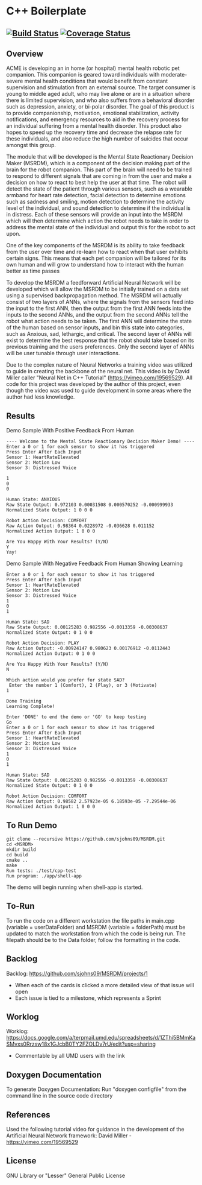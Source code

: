 # C++ Boilerplate
[![Build Status](https://travis-ci.org/sjohns09/MSRDM.svg?branch=master)](https://travis-ci.org/sjohns09/MSRDM)
[![Coverage Status](https://coveralls.io/repos/github/sjohns09/MSRDM/badge.svg?branch=master)](https://coveralls.io/github/sjohns09/MSRDM?branch=master)
---

## Overview

ACME is developing an in home (or hospital) mental health robotic pet companion. This
companion is geared toward individuals with moderate-severe mental health conditions that would
benefit from constant supervision and stimulation from an external source. The target consumer is
young to middle aged adult, who may live alone or are in a situation where there is limited supervision,
and who also suffers from a behavioral disorder such as depression, anxiety, or bi-polar disorder. The
goal of this product is to provide companionship, motivation, emotional stabilization, activity
notifications, and emergency resources to aid in the recovery process for an individual suffering from a
mental health disorder. This product also hopes to speed up the recovery time and decrease the relapse
rate for these individuals, and also reduce the high number of suicides that occur amongst this group.

The module that will be developed is the Mental State Reactionary Decision Maker (MSRDM),
which is a component of the decision making part of the brain for the robot companion. This part of the
brain will need to be trained to respond to different signals that are coming in from the user and make a
decision on how to react to best help the user at that time. The robot will detect the state of the patient
through various sensors, such as a wearable armband for heart rate detection, facial detection to
determine emotions such as sadness and smiling, motion detection to determine the activity level of the
individual, and sound detection to determine if the individual is in distress. Each of these sensors will
provide an input into the MSRDM which will then determine which action the robot needs to take in
order to address the mental state of the individual and output this for the robot to act upon.

One of the key components of the MSRDM is its ability to take feedback from the user over
time and re-learn how to react when that user exhibits certain signs. This means that each pet
companion will be tailored for its own human and will grow to understand how to interact with the
human better as time passes

To develop the MSRDM a feedforward Artificial Neural Network will be developed which will
allow the MSRDM to be initially trained on a data set using a supervised backpropagation method. The
MSRDM will actually consist of two layers of ANNs, where the signals from the sensors feed into the
input to the first ANN, then the output from the first ANN feeds into the inputs to the second ANNs, and
the output from the second ANNs tell the robot what action needs to be taken. The first ANN will
determine the state of the human based on sensor inputs, and bin this state into categories, such as
Anxious, sad, lethargic, and critical. The second layer of ANNs will exist to determine the best
response that the robot should take based on its previous training and the users preferences. Only the
second layer of ANNs will be user tunable through user interactions.

Due to the complex nature of Neural Networks a training video was utilized to guide in creating the backbone of the neural net. This video is by David Miller caller "Neural Net in C++ Tutorial" (https://vimeo.com/19569529). All code for this project was developed by the author of this project, even though the video was used to guide development in some areas where the author had less knowledge.

## Results
Demo Sample With Positive Feedback From Human
```
---- Welcome to the Mental State Reactionary Decision Maker Demo! ----
Enter a 0 or 1 for each sensor to show it has triggered
Press Enter After Each Input
Sensor 1: HeartRateElevated
Sensor 2: Motion Low
Sensor 3: Distressed Voice

1
0
0

Human State: ANXIOUS
Raw State Output: 0.972103 0.00031508 0.000570252 -0.000999933 
Normalized State Output: 1 0 0 0 

Robot Action Decision: COMFORT
Raw Action Output: 0.98364 0.0228972 -0.036628 0.011152 
Normalized Action Output: 1 0 0 0 

Are You Happy With Your Results? (Y/N)
Y
Yay!
```
Demo Sample With Negative Feedback From Human Showing Learning
```
Enter a 0 or 1 for each sensor to show it has triggered
Press Enter After Each Input
Sensor 1: HeartRateElevated
Sensor 2: Motion Low
Sensor 3: Distressed Voice
1
0
1

Human State: SAD
Raw State Output: 0.00125283 0.982556 -0.0013359 -0.00308637 
Normalized State Output: 0 1 0 0 

Robot Action Decision: PLAY
Raw Action Output: -0.00924147 0.980623 0.00176912 -0.0112443 
Normalized Action Output: 0 1 0 0 

Are You Happy With Your Results? (Y/N)
N

Which action would you prefer for state SAD?
 Enter the number 1 (Comfort), 2 (Play), or 3 (Motivate)
1

Done Training
Learning Complete!

Enter 'DONE' to end the demo or 'GO' to keep testing
Go
Enter a 0 or 1 for each sensor to show it has triggered
Press Enter After Each Input
Sensor 1: HeartRateElevated
Sensor 2: Motion Low
Sensor 3: Distressed Voice
1
0
1

Human State: SAD
Raw State Output: 0.00125283 0.982556 -0.0013359 -0.00308637 
Normalized State Output: 0 1 0 0 

Robot Action Decision: COMFORT
Raw Action Output: 0.98582 2.57923e-05 6.18593e-05 -7.29544e-06 
Normalized Action Output: 1 0 0 0 
```

## To Run Demo
```
git clone --recursive https://github.com/sjohns09/MSRDM.git
cd <MSRDM>
mkdir build
cd build
cmake ..
make
Run tests: ./test/cpp-test
Run program: ./app/shell-app
```
The demo will begin running when shell-app is started.

## To-Run
To run the code on a different workstation the file paths in main.cpp (variable = userDataFolder)
and MSRDM (variable = folderPath) must be updated to match the workstation from which the code is being run. The filepath should be to the Data folder, follow the formatting in the code.

## Backlog

Backlog: https://github.com/sjohns09/MSRDM/projects/1
- When each of the cards is clicked a more detailed view of that issue will open
- Each issue is tied to a milestone, which represents a Sprint

## Worklog

Worklog: https://docs.google.com/a/terpmail.umd.edu/spreadsheets/d/1ZThi5BMmKaSMvxs0Rrzsw18x1GJcbB0TY2FZOLDv7rU/edit?usp=sharing
- Commentable by all UMD users with the link

## Doxygen Documentation
To generate Doxygen Documentation:
Run "doxygen configfile" from the command line in the source code directory 

## References

Used the following tutorial video for guidance in the development of the Artificial Neural Network framework:
David Miller - https://vimeo.com/19569529

## License

GNU Library or "Lesser" General Public License
